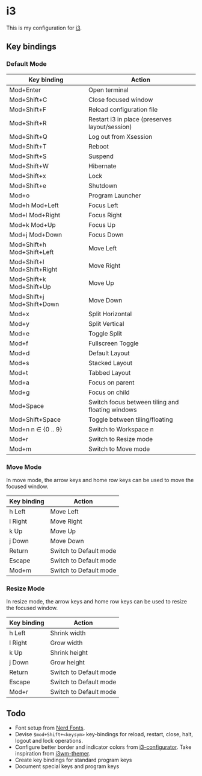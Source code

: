 # i3

This is my configuration for [i3](https://i3wm.org/ "i3 Window Manager").

## Key bindings

### Default Mode

| Key binding                  | Action                                           |
| ---------------------------- | ------------------------------------------------ |
| Mod+Enter                    | Open terminal                                    |
| Mod+Shift+C                  | Close focused window                             |
| Mod+Shift+F                  | Reload configuration file                        |
| Mod+Shift+R                  | Restart i3 in place (preserves layout/session)   |
| Mod+Shift+Q                  | Log out from Xsession                            |
| Mod+Shift+T                  | Reboot                                           |
| Mod+Shift+S                  | Suspend                                          |
| Mod+Shift+W                  | Hibernate                                        |
| Mod+Shift+x                  | Lock                                             |
| Mod+Shift+e                  | Shutdown                                         |
| Mod+o                        | Program Launcher                                 |
| Mod+h  Mod+Left              | Focus Left                                       |
| Mod+l  Mod+Right             | Focus Right                                      |
| Mod+k  Mod+Up                | Focus Up                                         |
| Mod+j  Mod+Down              | Focus Down                                       |
| Mod+Shift+h  Mod+Shift+Left  | Move Left                                        |
| Mod+Shift+l  Mod+Shift+Right | Move Right                                       |
| Mod+Shift+k  Mod+Shift+Up    | Move Up                                          |
| Mod+Shift+j  Mod+Shift+Down  | Move Down                                        |
| Mod+x                        | Split Horizontal                                 |
| Mod+y                        | Split Vertical                                   |
| Mod+e                        | Toggle Split                                     |
| Mod+f                        | Fullscreen Toggle                                |
| Mod+d                        | Default Layout                                   |
| Mod+s                        | Stacked Layout                                   |
| Mod+t                        | Tabbed Layout                                    |
| Mod+a                        | Focus on parent                                  |
| Mod+g                        | Focus on child                                   |
| Mod+Space                    | Switch focus between tiling and floating windows |
| Mod+Shift+Space              | Toggle between tiling/floating                   |
| Mod+n n ∈ {0 .. 9}           | Switch to Workspace n                            |
| Mod+r                        | Switch to Resize mode                            |
| Mod+m                        | Switch to Move mode                              |


### Move Mode

In move mode, the arrow keys and home row keys can be used to move the focused window.

| Key binding | Action                   |
| ----------- | ------------------------ |
| h  Left     | Move Left                |
| l  Right    | Move Right               |
| k  Up       | Move Up                  |
| j  Down     | Move Down                |
| Return      | Switch to Default mode   |
| Escape      | Switch to Default mode   |
| Mod+m       | Switch to Default mode   |

### Resize Mode

In resize mode, the arrow keys and home row keys can be used to resize the focused window.

| Key binding | Action                  |
| ----------- | ----------------------- |
| h  Left     | Shrink width            |
| l  Right    | Grow width              |
| k  Up       | Shrink height           |
| j  Down     | Grow height             |
| Return      | Switch to Default mode  |
| Escape      | Switch to Default mode  |
| Mod+r       | Switch to Default mode  |


## Todo
- Font setup from [Nerd Fonts](https://nerdfonts.com/ "Nerd Fonts: Iconic font aggregator, collection, and patcher").
- Devise `$mod+Shift+<keysym>` key-bindings for reload, restart, close, halt, logout and lock operations.
- Configure better border and indicator colors from [i3-configurator](https://thomashunter.name/i3-configurator/ "i3-configurator: Online Colorscheme Configurator for i3, i3status, dmenu"). Take inspiration from [i3wm-themer](https://github.com/unix121/i3wm-themer "i3wm-themer: A collection of themes and scripts for i3-wm").
- Create key bindings for standard program keys
- Document special keys and program keys
